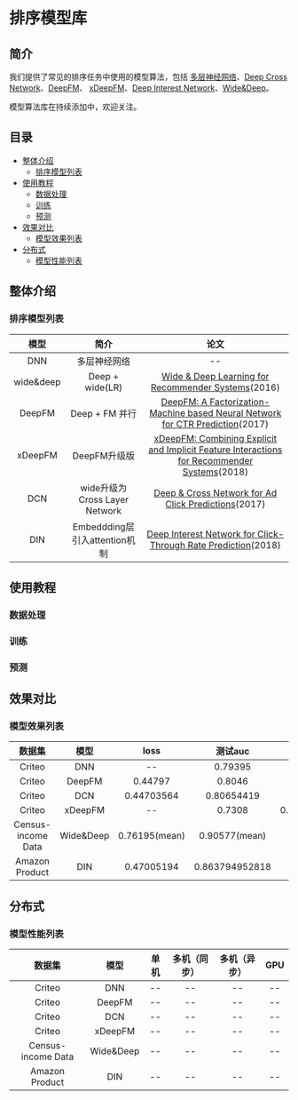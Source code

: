 # 排序模型库

## 简介
我们提供了常见的排序任务中使用的模型算法，包括 [多层神经网络](http://gitlab.baidu.com/tangwei12/paddlerec/tree/develop/models/rank/dnn)、[Deep Cross Network](http://gitlab.baidu.com/tangwei12/paddlerec/tree/develop/models/rank/dcn)、[DeepFM](http://gitlab.baidu.com/tangwei12/paddlerec/tree/develop/models/rank/deepfm)、 [xDeepFM](http://gitlab.baidu.com/tangwei12/paddlerec/tree/develop/models/rank/xdeepfm)、[Deep Interest Network](http://gitlab.baidu.com/tangwei12/paddlerec/tree/develop/models/rank/din)、[Wide&Deep](http://gitlab.baidu.com/tangwei12/paddlerec/tree/develop/models/rank/wide_deep)。

模型算法库在持续添加中，欢迎关注。

## 目录
* [整体介绍](#整体介绍)
    * [排序模型列表](#排序模型列表)
* [使用教程](#使用教程)
    * [数据处理](#数据处理)
    * [训练](#训练)
    * [预测](#预测)
* [效果对比](#效果对比)
    * [模型效果列表](#模型效果列表)
* [分布式](#分布式)
    * [模型性能列表](#模型性能列表)

## 整体介绍
### 排序模型列表

|       模型        |       简介        |       论文        |
| :------------------: | :--------------------: | :---------: |
| DNN | 多层神经网络 | -- |
| wide&deep | Deep + wide(LR) | [Wide & Deep Learning for Recommender Systems](https://dl.acm.org/doi/abs/10.1145/2988450.2988454)(2016) |
| DeepFM | Deep + FM 并行 | [DeepFM: A Factorization-Machine based Neural Network for CTR Prediction](https://arxiv.org/abs/1703.04247)(2017) |
| xDeepFM | DeepFM升级版 | [xDeepFM: Combining Explicit and Implicit Feature Interactions for Recommender Systems](https://dl.acm.org/doi/abs/10.1145/3219819.3220023)(2018) |
| DCN | wide升级为Cross Layer Network | [Deep & Cross Network for Ad Click Predictions](https://dl.acm.org/doi/abs/10.1145/3124749.3124754)(2017) |
| DIN | Embeddding层引入attention机制 | [Deep Interest Network for Click-Through Rate Prediction](https://dl.acm.org/doi/abs/10.1145/3219819.3219823)(2018) |

## 使用教程
### 数据处理
### 训练
### 预测

## 效果对比
### 模型效果列表

|       数据集        |       模型       |       loss        |       测试auc          |       acc         |       mae          |
| :------------------: | :--------------------: | :---------: |:---------: | :---------: |:---------: |
|       Criteo        |       DNN       |       --        |       0.79395          |       --          |       --          |
|       Criteo        |       DeepFM       |       0.44797        |       0.8046          |       --          |       --          |
|       Criteo        |       DCN       |       0.44703564        |       0.80654419          |       --          |       --          |
|       Criteo        |       xDeepFM       |       --        |       0.7308          |       0.48657          |       --          |
|       Census-income Data        |       Wide&Deep       |       0.76195(mean)         |       0.90577(mean)          |       --          |       --          |
|       Amazon Product        |       DIN       |       0.47005194        |       0.863794952818         |       --          |       --          |

## 分布式
### 模型性能列表
|       数据集        |       模型       |       单机        |       多机（同步）          |       多机（异步）          |       GPU          |
| :------------------: | :--------------------: | :---------: |:---------: |:---------: |:---------: |
|       Criteo        |       DNN       |       --        |       --          |       --          |       --          |
|       Criteo        |       DeepFM       |       --        |       --          |       --          |       --          |
|       Criteo        |       DCN       |       --        |       --          |       --          |       --          |
|       Criteo        |       xDeepFM       |       --        |       --          |       --          |       --          |
|       Census-income Data        |       Wide&Deep       |       --        |       --          |       --          |       --          |
|       Amazon Product        |       DIN       |       --        |       --          |       --          |        --          |
